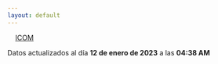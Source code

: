 ```yaml
---
layout: default
---
```

<a href="planes/ICOM/" style="padding: 1rem;">ICOM</a>
<p class_="text-center text-muted">Datos actualizados al día <b>12 de enero de 2023</b> a las <b>04:38 AM</b></p>